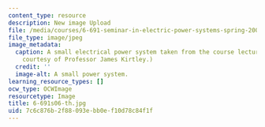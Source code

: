 ```yaml
---
content_type: resource
description: New image Upload
file: /media/courses/6-691-seminar-in-electric-power-systems-spring-2006/7c6c876b2f88093ebb0ef10d78c84f1f_6-691s06-th.jpg
file_type: image/jpeg
image_metadata:
  caption: A small electrical power system taken from the course lecture notes. (Image
    courtesy of Professor James Kirtley.)
  credit: ''
  image-alt: A small power system.
learning_resource_types: []
ocw_type: OCWImage
resourcetype: Image
title: 6-691s06-th.jpg
uid: 7c6c876b-2f88-093e-bb0e-f10d78c84f1f
---
```

